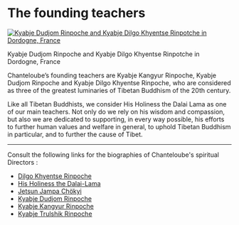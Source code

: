 #  The founding teachers 

[ ![Kyabje Dudjom Rinpoche and Kyabje Dilgo Khyentse Rinpotche in Dordogne, France](/images/img_maitres_fondateurs-150x150.jpg) ](http://www.songtsen.org/songtsen/wp-content/uploads/sites/2/2013/12/img_maitres_fondateurs.jpg)

Kyabje Dudjom Rinpoche and Kyabje Dilgo Khyentse Rinpotche in Dordogne, France 

Chanteloube’s founding teachers are Kyabje Kangyur Rinpoche, Kyabje Dudjom Rinpoche and Kyabje Dilgo Khyentse Rinpoche, who are considered as three of the greatest luminaries of Tibetan Buddhism of the 20th century. 

Like all Tibetan Buddhists, we consider His Holiness the Dalai Lama as one of our main teachers. Not only do we rely on his wisdom and compassion, but also we are dedicated to supporting, in every way possible, his efforts to further human values and welfare in general, to uphold Tibetan Buddhism in particular, and to further the cause of Tibet. 

* * *

Consult the following links for the biographies of Chanteloube's spiritual Directors :

  * [ Dilgo Khyentse Rinpoche ](http://www.songtsen.org/songtsen/founding-teachers/dilgo-khyentse-rinpoche/)
  * [ His Holiness the Dalai-Lama ](http://www.songtsen.org/songtsen/founding-teachers/his-holiness-the-dalai-lama/)
  * [ Jetsun Jampa Chökyi ](http://www.songtsen.org/songtsen/founding-teachers/jetsun-jampa-chokyi/)
  * [ Kyabje Dudjom Rinpoche ](http://www.songtsen.org/songtsen/founding-teachers/kyabje-dudjom-rinpoche/)
  * [ Kyabje Kangyur Rinpoche ](http://www.songtsen.org/songtsen/founding-teachers/kyabje-kangyur-rinpoche/)
  * [ Kyabje Trulshik Rinpoche ](http://www.songtsen.org/songtsen/founding-teachers/kyabje-trulshik-rinpoche/)


